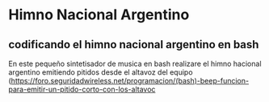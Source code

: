 # Himno Nacional Argentino
## codificando el himno nacional argentino en bash

En este pequeño sintetisador de musica en bash realizare el himno hacional argentino emitiendo pitidos desde el altavoz del equipo (https://foro.seguridadwireless.net/programacion/(bash)-beep-funcion-para-emitir-un-pitido-corto-con-los-altavoc
